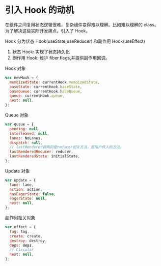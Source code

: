 # 引入 Hook 的动机

在组件之间复用状态逻辑很难，复杂组件变得难以理解。比如难以理解的 class。为了解决这些实际开发痛点，引入了 Hook。

Hook 分为状态 Hook(useState,useReducer) 和副作用 Hook(useEffect)

1. 状态 Hook: 实现了状态持久化
2. 副作用 Hook: 维护 fiber.flags,并提供副作用回调。

Hook 对象

```js
var newHook = {
  memoizedState: currentHook.memoizedState,
  baseState: currentHook.baseState,
  baseQueue: currentHook.baseQueue,
  queue: currentHook.queue,
  next: null,
};
```

Queue 对象

```js
var queue = {
  pending: null,
  interleaved: null,
  lanes: NoLanes,
  dispatch: null,
  // lastRendered调用的是reducer相关方法，是用户传入的方法。
  lastRenderedReducer: reducer,
  lastRenderedState: initialState,
};
```

Update 对象

```js
var update = {
  lane: lane,
  action: action,
  hasEagerState: false,
  eagerState: null,
  next: null,
};
```

副作用相关对象

```js
var effect = {
  tag: tag,
  create: create,
  destroy: destroy,
  deps: deps,
  // Circular
  next: null,
};
```
